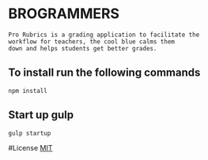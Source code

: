 # BROGRAMMERS
    Pro Rubrics is a grading application to facilitate the
    workflow for teachers, the cool blue calms them
    down and helps students get better grades.
## To install run the following commands

```
npm install

```
## Start up gulp

```
gulp startup

```
#License
[MIT](http://rem.mit-license.org)

